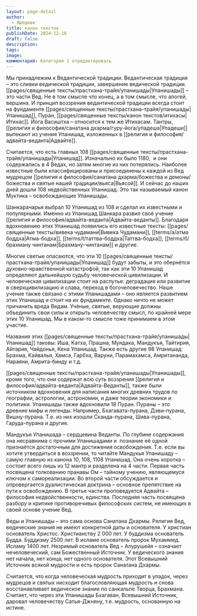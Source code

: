 ```yaml
---
layout: page-detail
author:
  - Яшодеви
title: канон текстов
publishDate: 2024-12-16
draft: false
description: 
tags: 
image: 
комментарий: Категория 1 отредактировать
---
```

Мы принадлежим к Ведантической традиции. Ведантическая традиция – это сливки ведической традиции, завершение ведической традиции. [[pages/священные тексты/прастхана-трайя/упанишады|Упанишады]] – это части Вед. Не в том смысле что конец, а в том смысле, что апогей, вершина. И принцип воззрения ведантической традиции всегда стоит на фундаменте [[pages/священные тексты/прастхана-трайя/упанишады|Упанишад]], Пуран, [[pages/священные тексты/канон текстов/итихасы|Итихас]]. Йога Васиштха – относится к тем же Итихасам. Тантры, [[религия и философия/санатана дхарма/гуру-йога/упадеша|Упадеши]] вытекают из учения Упанишад, изложенных в [[религия и философия/адвайта-веданта|Адвайте]]. 

Считается, что есть главных 108 [[pages/священные тексты/прастхана-трайя/упанишады|Упанишад]]. Изначально их было 1180,  и они содержались в 4 Ведах, но затем многие из них потерялись. Наиболее известные были классифицированы и присоединены к каждой из Вед мудрецом [[религия и философия/санатана дхарма/божества и демоны/божества и святые нашей традиции/вьяса|Вьясой]]. И сейчас до наших дней дошли 108 недвойственных Упанишад. Это так называемый канон Муктика – освобождающие Упанишады. 

Шанкарачарья выбрал 10 Упанишад из 108 и сделал их известными и популярными. Именно из Упанишад Шанкара развил своё учение [[религия и философия/адвайта-веданта|Адвайта-веданты]]. Благодаря вдохновению этих Упанишад появились его известные тексты: [[pages/священные тексты/вивека чудамани|Вивека Чудамани]], [[terms/a/атма боддха|Атма-бодха]], [[terms/t/таттва-боддха|Таттва-бодха]], [[terms/б/брахману чинтанам|Брахману-чинтанам]] и другие. 

Многие святые опасаются, что эти 10 [[pages/священные тексты/прастхана-трайя/упанишады|Упанишад]] будут забыты, и это обернётся духовно-нравственной катастрофой, так как эти 10 Упанишад определяют дальнейшую судьбу человеческой цивилизации. И человеческая цивилизации стоит на распутье: деградация или развитие в сверхцивилизацию и слава, переход в богочеловечество. Наше учение также связано с этими Упанишадами – оно является развитием этих Упанишад и стоит на их фундаменте. Однако ничто не может причинить вреда Ведам. Учёные, святые, верующие должны объединить свои силы и открыть человечеству смысл, по крайней мере этих 10 Упанишад. Мы в каком-то смысле тоже принимаем в этом участие. 

Названия этих [[pages/священные тексты/прастхана-трайя/упанишады|Упанишад]] таковы: Иша, Катха, Прашна, Мундака, Мандукъя, Тайтирия, Айтария, Чайдонья, Кена Упанишад. Также есть другие 98 Упанишад: Брахма, Кайвалья, Хамса, Гарбха, Варуни, Парамахамса, Амритананда, Нараяни, Амрита-бинду и т.д. 

[[pages/священные тексты/прастхана-трайя/упанишады|Упанишады]], кроме того, что они содержат всю суть воззрения [[религия и философия/адвайта-веданта|Адвайта-Веданты]], также были источником вдохновения для написания многих древних трудов по географии, астрологии, астрономии, и даже теории экономики и политики. Упанишады также вдохновили 18 Пуран. Пураны – это древние мифы и легенды. Например, Бхагавата-пурана, Дэви-пурана, Вишну-пурана. Т.е. из них изошли Сканда-пурана, Шива-пурана, Гаруда-пурана и другие. 

Мандукъя Упанишада – сердцевина Веданты. По глубине содержания она несравнима с прочими Упанишадами и  познание её одной признаётся достаточным для достижения освобождения. Т.е. если вы хотите утвердиться в воззрении, то читайте Мандукья Упанишаду – самую главную из канона 10, 108, 1108 Упанишад. Она очень коротка – состоит всего лишь из 12 мантр и разделена на 4 части. Первая часть посвящена толкованию пранавы Ом – тайному учению, являющемуся ключом к самореализации. Во второй части обсуждается и опровергается дуалистическая доктрина – основное препятствие на пути к освобождению. В третье части проповедуется Адвайта – философия недвойственности, единства. Последняя часть посвящена разбору и критике противоречивых философских систем, не имеющих в своей основе учение Вед.

Веды и Упанишады – это сама основа Санатана Дхармы. Религия Вед, ведические знания не имеют конкретной даты и основателя. У христиан основатель Христос. Христианству 2 000 лет. У буддизма основатель Будда. Буддизму 2500 лет. В исламе основатель пророк Мухаммед. Исламу 1400 лет. Незримый основатель Вед – Апурушейя – означает нечеловеческий, сам Божественный Источник. У ведического знания нет начала, нет конца, нет одного основателя. Этот Всевышний Источник всякой мудрости и есть пророк Санатана Дхармы. 

Считается, что когда человеческая мудрость приходит в упадок, через мудрецов и святых нисходит благословляющая мудрость и снова восстанавливает ведическое знание по санкальпе Творца, Брахмана. Считает, что через эти Упанишады Бхагаван, Всевышний Источник, даровал человечеству Сатья-Джняну, т.е. мудрость, основанную на истине.